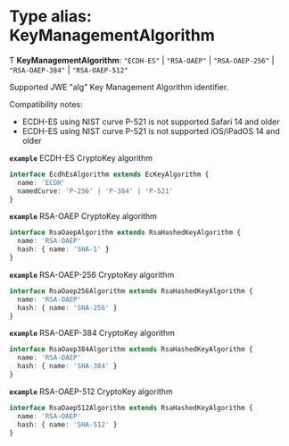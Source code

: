 # Type alias: KeyManagementAlgorithm

Ƭ **KeyManagementAlgorithm**: ``"ECDH-ES"`` \| ``"RSA-OAEP"`` \| ``"RSA-OAEP-256"`` \| ``"RSA-OAEP-384"`` \| ``"RSA-OAEP-512"``

Supported JWE "alg" Key Management Algorithm identifier.

Compatibility notes:
- ECDH-ES using NIST curve P-521 is not supported Safari 14 and older
- ECDH-ES using NIST curve P-521 is not supported iOS/iPadOS 14 and older

**`example`** ECDH-ES CryptoKey algorithm
```ts
interface EcdhEsAlgorithm extends EcKeyAlgorithm {
  name: 'ECDH'
  namedCurve: 'P-256' | 'P-384' | 'P-521'
}
```

**`example`** RSA-OAEP CryptoKey algorithm
```ts
interface RsaOaepAlgorithm extends RsaHashedKeyAlgorithm {
  name: 'RSA-OAEP'
  hash: { name: 'SHA-1' }
}
```

**`example`** RSA-OAEP-256 CryptoKey algorithm
```ts
interface RsaOaep256Algorithm extends RsaHashedKeyAlgorithm {
  name: 'RSA-OAEP'
  hash: { name: 'SHA-256' }
}
```

**`example`** RSA-OAEP-384 CryptoKey algorithm
```ts
interface RsaOaep384Algorithm extends RsaHashedKeyAlgorithm {
  name: 'RSA-OAEP'
  hash: { name: 'SHA-384' }
}
```

**`example`** RSA-OAEP-512 CryptoKey algorithm
```ts
interface RsaOaep512Algorithm extends RsaHashedKeyAlgorithm {
  name: 'RSA-OAEP'
  hash: { name: 'SHA-512' }
}
```
